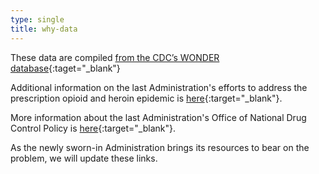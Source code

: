 ```yaml
---
type: single
title: why-data
---
```


These data are compiled [from the CDC’s WONDER database](https://wonder.cdc.gov/){:taget="_blank"}

Additional information on the last Administration's efforts to address the prescription opioid and heroin epidemic is [here](https://obamawhitehouse.archives.gov/the-press-office/2016/11/30/fact-sheet-obama-administration-marks-progress-substance-use-disorder){:target="_blank"}.

More information about the last Administration's Office of National Drug Control Policy is [here](http://obamawhitehouse.archives.gov/ondcp){:target="_blank"}.

As the newly sworn-in Administration brings its resources to bear on the problem, we will update these links.